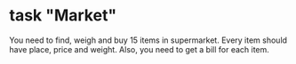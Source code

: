 # task "Market"
You need to find, weigh and buy 15 items in supermarket.
Every item should have place, price and weight.
Also, you need to get a bill for each item.
